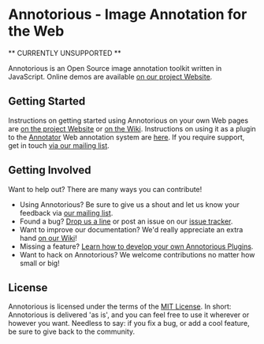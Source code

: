 # Annotorious - Image Annotation for the Web

** CURRENTLY UNSUPPORTED **

Annotorious is an Open Source image annotation toolkit written in JavaScript. Online demos are available
[on our project Website](http://annotorious.github.io).

## Getting Started

Instructions on getting started using Annotorious on your own Web pages are [on the project Website](http://annotorious.github.io/getting-started.html) or
[on the Wiki](http://github.com/annotorious/annotorious/wiki/Getting-Started). Instructions on using it as a plugin to the
[Annotator](http://okfnlabs.org/annotator/) Web annotation system are [here](http://annotorious.github.io/plug-outs/okfn-annotator.html).
If you require support, get in touch [via our mailing list](http://groups.google.com/d/forum/annotorious).

## Getting Involved

Want to help out? There are many ways you can contribute!

* Using Annotorious? Be sure to give us a shout and let us know your feedback via [our mailing list](http://groups.google.com/group/annotorious).
* Found a bug? [Drop us a line](http://groups.google.com/group/annotorious) or post an issue on our [issue tracker](http://github.com/annotorious/annotorious/issues).
* Want to improve our documentation? We'd really appreciate an extra hand [on our Wiki](http://github.com/annotorious/annotorious/wiki)!
* Missing a feature? [Learn how to develop your own Annotorious Plugins](http://github.com/annotorious/annotorious/wiki/Developing-Plugins).
* Want to hack on Annotorious? We welcome contributions no matter how small or big!

## License

Annotorious is licensed under the terms of the [MIT License](http://opensource.org/licenses/MIT). In short: Annotorious is delivered 'as is', and you can feel
free to use it wherever or however you want. Needless to say: if you fix a bug, or add a cool feature, be sure to give back to the community.

